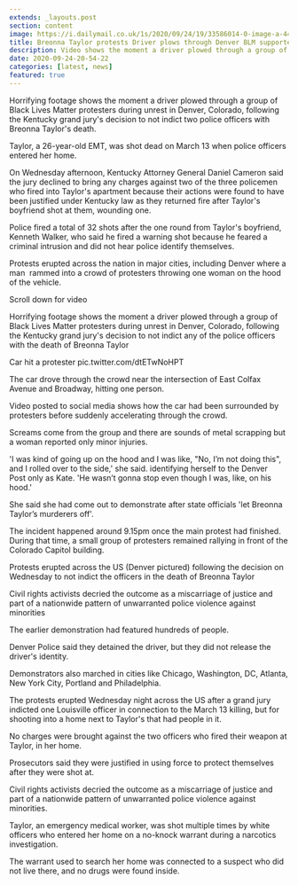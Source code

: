 ```yaml
---
extends: _layouts.post
section: content
image: https://i.dailymail.co.uk/1s/2020/09/24/19/33586014-0-image-a-44_1600973785442.jpg 
title: Breonna Taylor protests Driver plows through Denver BLM supporters 
description: Video shows the moment a driver plowed through a group of BLM protesters during unrest in Denver after the Kentucky grand jurys decision to not indict any of the officers with the death of Breonna Taylor. 
date: 2020-09-24-20-54-22 
categories: [latest, news] 
featured: true 
--- 
```

Horrifying footage shows the moment a driver plowed through a group of Black Lives Matter protesters during unrest in Denver, Colorado, following the Kentucky grand jury's decision to not indict two police officers with Breonna Taylor's death.

Taylor, a 26-year-old EMT, was shot dead on March 13 when police officers entered her home. 

On Wednesday afternoon, Kentucky Attorney General Daniel Cameron said the jury declined to bring any charges against two of the three policemen who fired into Taylor's apartment because their actions were found to have been justified under Kentucky law as they returned fire after Taylor's boyfriend shot at them, wounding one.

Police fired a total of 32 shots after the one round from Taylor's boyfriend, Kenneth Walker, who said he fired a warning shot because he feared a criminal intrusion and did not hear police identify themselves.

Protests erupted across the nation in major cities, including Denver where a man  rammed into a crowd of protesters throwing one woman on the hood of the vehicle. 

Scroll down for video  

Horrifying footage shows the moment a driver plowed through a group of Black Lives Matter protesters during unrest in Denver, Colorado, following the Kentucky grand jury's decision to not indict any of the police officers with the death of Breonna Taylor

Car hit a protester pic.twitter.com/dtETwNoHPT

The car drove through the crowd near the intersection of East Colfax Avenue and Broadway, hitting one person. 

Video posted to social media shows how the car had been surrounded by protesters before suddenly accelerating through the crowd.  

Screams come from the group and there are sounds of metal scrapping but a woman reported only minor injuries. 

'I was kind of going up on the hood and I was like, "No, I’m not doing this", and I rolled over to the side,' she said. identifying herself to the Denver Post only as Kate. 'He wasn’t gonna stop even though I was, like, on his hood.' 

She said she had come out to demonstrate after state officials 'let Breonna Taylor’s murderers off'. 

The incident happened around 9.15pm once the main protest had finished. During that time, a small group of protesters remained rallying in front of the Colorado Capitol building.  

Protests erupted across the US (Denver pictured) following the decision on Wednesday to not indict the officers in the death of Breonna Taylor 

Civil rights activists decried the outcome as a miscarriage of justice and part of a nationwide pattern of unwarranted police violence against minorities 

The earlier demonstration had featured hundreds of people. 

Denver Police said they detained the driver, but they did not release the driver's identity. 

Demonstrators also marched in cities like Chicago, Washington, DC, Atlanta, New York City, Portland and Philadelphia. 

The protests erupted Wednesday night across the US after a grand jury indicted one Louisville officer in connection to the March 13 killing, but for shooting into a home next to Taylor's that had people in it. 

No charges were brought against the two officers who fired their weapon at Taylor, in her home. 

Prosecutors said they were justified in using force to protect themselves after they were shot at. 

Civil rights activists decried the outcome as a miscarriage of justice and part of a nationwide pattern of unwarranted police violence against minorities.

Taylor, an emergency medical worker, was shot multiple times by white officers who entered her home on a no-knock warrant during a narcotics investigation. 

The warrant used to search her home was connected to a suspect who did not live there, and no drugs were found inside. 

